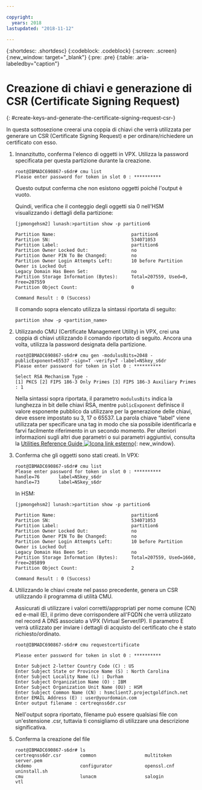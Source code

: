```yaml
---

copyright:
  years: 2018
lastupdated: "2018-11-12"

---
```


{:shortdesc: .shortdesc}
{:codeblock: .codeblock}
{:screen: .screen}
{:new_window: target="_blank"}
{:pre: .pre}
{:table: .aria-labeledby="caption"}

# Creazione di chiavi e generazione di CSR (Certificate Signing Request)
{: #create-keys-and-generate-the-certificate-signing-request-csr-}

In questa sottosezione creerai una coppia di chiavi che verrà utilizzata per generare un CSR (Certificate Signing Request) e per ordinare/richiedere un certificato con esso.

1.	Innanzitutto, conferma l'elenco di oggetti in VPX. Utilizza la password specificata per questa partizione durante la creazione.

	```
	root@IBMADC690867-s6dr# cmu list
	Please enter password for token in slot 0 : **********
	```

	Questo output conferma che non esistono oggetti poiché l'output è vuoto.

	Quindi, verifica che il conteggio degli oggetti sia 0 nell'HSM visualizzando i dettagli della partizione:

	```
	[jpmongehsm2] lunash:>partition show -p partition6

	Partition Name:                            partition6
	Partition SN:                              534071053
	Partition Label:                           partition6
	Partition Owner Locked Out:                no
	Partition Owner PIN To Be Changed:         no
	Partition Owner Login Attempts Left:       10 before Partition Owner is Locked Out
	Legacy Domain Has Been Set:                no
	Partition Storage Information (Bytes):     Total=207559, Used=0, Free=207559
	Partition Object Count:                    0

	Command Result : 0 (Success)
	```

	Il comando sopra elencato utilizza la sintassi riportata di seguito:

	```
	partition show -p <partition_name>
	```

2.	Utilizzando CMU (Certificate Management Utility) in VPX, crei una coppia di chiavi utilizzando il comando riportato di seguito. Ancora una volta, utilizza la password designata della partizione.

	```
	root@IBMADC690867-s6dr# cmu gen -modulusBits=2048 -publicExponent=65537 -sign=T -verify=T -label=NSkey_s6dr
	Please enter password for token in slot 0 : **********

	Select RSA Mechanism Type - 
	[1] PKCS [2] FIPS 186-3 Only Primes [3] FIPS 186-3 Auxiliary Primes : 1
	```

	Nella sintassi sopra riportata, il parametro `modulusBits` indica la lunghezza in bit delle chiavi RSA, mentre `publicExponent` definisce il valore esponente pubblico da utilizzare per la generazione delle chiavi, deve essere impostato su 3, 17 o 65537. La parola chiave “label” viene utilizzata per specificare una tag in modo che sia possibile identificarla e farvi facilmente riferimento in un secondo momento. Per ulteriori informazioni sugli altri due parametri o sui parametri aggiuntivi, consulta la [Utilities Reference Guide ![Icona link esterno](../../icons/launch-glyph.svg "Icona link esterno")](https://public.dhe.ibm.com/cloud/bluemix/network/vpx/utilities_reference_guide.pdf){: new_window}.

3.	Conferma che gli oggetti sono stati creati. In VPX:

	```
	root@IBMADC690867-s6dr# cmu list
	Please enter password for token in slot 0 : **********
	handle=76       label=NSkey_s6dr
	handle=73       label=NSkey_s6dr
	```

	In HSM:

	```
	[jpmongehsm2] lunash:>partition show -p partition6

	Partition Name:                            partition6
	Partition SN:                              534071053
	Partition Label:                           partition6
	Partition Owner Locked Out:                no
	Partition Owner PIN To Be Changed:         no
	Partition Owner Login Attempts Left:       10 before Partition Owner is Locked Out
	Legacy Domain Has Been Set:                no
	Partition Storage Information (Bytes):     Total=207559, Used=1660,  Free=205899
	Partition Object Count:                    2

	Command Result : 0 (Success)
	```

4.	Utilizzando le chiavi create nel passo precedente, genera un CSR utilizzando il programma di utilità CMU.

	Assicurati di utilizzare i valori corretti/appropriati per nome comune (CN) ed e-mail (E), il primo deve corrispondere all'FQDN che verrà utilizzato nel record A DNS associato a VPX (Virtual Server/IP). Il parametro E verrà utilizzato per inviare i dettagli di acquisto del certificato che è stato richiesto/ordinato.

	```
	root@IBMADC690867-s6dr# cmu requestcertificate

	Please enter password for token in slot 0 : **********

	Enter Subject 2-letter Country Code (C) : US
	Enter Subject State or Province Name (S) : North Carolina
	Enter Subject Locality Name (L) : Durham
	Enter Subject Organization Name (O) : IBM
	Enter Subject Organization Unit Name (OU) : HSM
	Enter Subject Common Name (CN) : hsmclient7.projectgoldfinch.net   
	Enter EMAIL Address (E) : user@yourdomain.com
	Enter output filename : certreqnss6dr.csr
	```

	Nell'output sopra riportato, filename può essere qualsiasi file con un'estensione .csr, tuttavia ti consigliamo di utilizzare una descrizione significativa.

5.	Conferma la creazione del file

	```
	root@IBMADC690867-s6dr# ls
	certreqnss6dr.csr       common                  multitoken              	server.pem
	ckdemo                  configurator            openssl.cnf             	uninstall.sh
	cmu                     lunacm                  salogin                 vtl
	```
